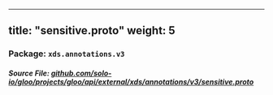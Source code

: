 
---
title: "sensitive.proto"
weight: 5
---

<!-- Code generated by solo-kit. DO NOT EDIT. -->


### Package: `xds.annotations.v3`

##### Source File: [github.com/solo-io/gloo/projects/gloo/api/external/xds/annotations/v3/sensitive.proto](https://github.com/solo-io/gloo/blob/master/projects/gloo/api/external/xds/annotations/v3/sensitive.proto)






<!-- Start of HubSpot Embed Code -->
<script type="text/javascript" id="hs-script-loader" async defer src="//js.hs-scripts.com/5130874.js"></script>
<!-- End of HubSpot Embed Code -->
